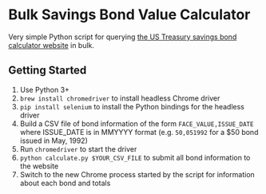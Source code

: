 # Bulk Savings Bond Value Calculator

Very simple Python script for querying [the US Treasury savings bond calculator website](https://www.treasurydirect.gov/BC/SBCPrice) in bulk.

## Getting Started

1. Use Python 3+
2. `brew install chromedriver` to install headless Chrome driver
3. `pip install selenium` to install the Python bindings for the headless driver
4. Build a CSV file of bond information of the form `FACE_VALUE,ISSUE_DATE` where ISSUE_DATE is in MMYYYY format (e.g. `50,051992` for a $50 bond issued in May, 1992)
5. Run `chromedriver` to start the driver
5. `python calculate.py $YOUR_CSV_FILE` to submit all bond information to the website
6. Switch to the new Chrome process started by the script for information about each bond and totals
